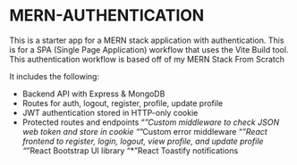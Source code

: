 # MERN-AUTHENTICATION
This is a starter app for a MERN stack application with authentication. This is for a SPA (Single Page Application) workflow that uses the Vite Build tool. This authentication workflow is based off of my MERN Stack From Scratch


It includes the following:

* Backend API with Express & MongoDB
* Routes for auth, logout, register, profile, update profile
* JWT authentication stored in HTTP-only cookie
* Protected routes and endpoints
“*”Custom middleware to check JSON web token and store in cookie
“*”Custom error middleware
“*”React frontend to register, login, logout, view profile, and update profile
“*”React Bootstrap UI library
“*”React Toastify notifications
